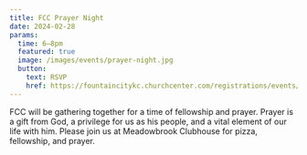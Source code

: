 ```yaml
---
title: FCC Prayer Night
date: 2024-02-28
params:
  time: 6–8pm
  featured: true
  image: /images/events/prayer-night.jpg
  button:
    text: RSVP
    href: https://fountaincitykc.churchcenter.com/registrations/events/2142702
---
```


FCC will be gathering together for a time of fellowship and prayer. Prayer is a gift from God, a privilege for us as his people, and a vital element of our life with him. Please join us at Meadowbrook Clubhouse for pizza, fellowship, and prayer.
